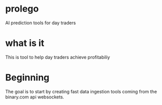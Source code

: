 # prolego
AI prediction tools for day traders

# what is it
This is tool to help day traders achieve profitabiliy

# Beginning
The goal is to start by creating fast data ingestion tools
coming from the binary.com api websockets.


